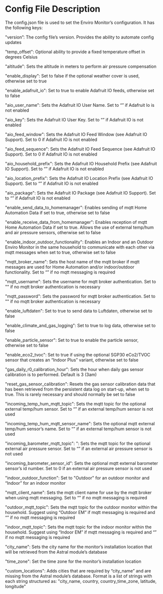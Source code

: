 # Config File Description
The config.json file is used to set the Enviro Monitor’s configuration. It has the following keys:

"version”: The config file’s version. Provides the ability to automate config updates

"temp_offset": Optional ability to provide a fixed temperature offset in degrees Celsius

"altitude": Sets the altitude in meters to perform air pressure compensation

"enable_display": Set to false if the optional weather cover is used, otherwise set to true

"enable_adafruit_io": Set to true to enable Adafruit IO feeds, otherwise set to false

"aio_user_name": Sets the Adafruit IO User Name. Set to “” if Adafruit Io is not enabled

"aio_key": Sets the Adafruit IO User Key. Set to “” if Adafruit IO is not enabled 

"aio_feed_window": Sets the Adafruit IO Feed Window (see Adafruit IO Support). Set to 0 if Adafruit IO is not enabled

"aio_feed_sequence": Sets the Adafruit IO Feed Sequence (see Adafruit IO Support). Set to 0 if Adafruit IO is not enabled

"aio_household_prefix": Sets the Adafruit IO Household Prefix (see Adafruit IO Support). Set to “” if Adafruit IO is not enabled

"aio_location_prefix": Sets the Adafruit IO Location Prefix (see Adafruit IO Support). Set to “” if Adafruit IO is not enabled

"aio_package": Sets the Adafruit IO Package (see Adafruit IO Support). Set to “” if Adafruit IO is not enabled

"enable_send_data_to_homemanager": Enables sending of mqtt Home Automation Data if set to true, otherwise set to false

"enable_receive_data_from_homemanager": Enables reception of mqtt Home Automation Data if set to true. Allows the use of external temp/hum and air pressure sensors, otherwise set to false

"enable_indoor_outdoor_functionality": Enables an Indoor and an Outdoor Enviro Monitor in the same household to communicate with each other via mqtt messages when set to true, otherwise set to false

"mqtt_broker_name": Sets the host name of the mqtt broker if mqtt messages are used for Home Automation and/or indoor/outdoor functionality. Set to “” if no mqtt messaging is required

"mqtt_username": Sets the username for mqtt broker authentication. Set to "" if no mqtt broker authentication is necessary

"mqtt_password": Sets the password for mqtt broker authentication. Set to "" if no mqtt broker authentication is necessary

"enable_luftdaten": Set to true to send data to Luftdaten, otherwise set to false

"enable_climate_and_gas_logging": Set to true to log data, otherwise set to false

"enable_particle_sensor": Set to true to enable the particle sensor, otherwise set to false

"enable_eco2_tvoc": Set to true if using the optional SGP30 eCo2/TVOC sensor that creates an “Indoor Plus” variant, otherwise set to false

"gas_daily_r0_calibration_hour": Sets the hour when daily gas sensor calibration is to performed. Default is 3 (3am)

"reset_gas_sensor_calibration": Resets the gas sensor calibration data that has been retrieved from the persistent data log on start-up, when set to true. This is rarely necessary and should normally be set to false 

"incoming_temp_hum_mqtt_topic": Sets the mqtt topic for the optional external temp/hum sensor. Set to “” if an external temp/hum sensor is not used

"incoming_temp_hum_mqtt_sensor_name": Sets the optional mqtt external temp/hum sensor’s name. Set to “” if an external temp/hum sensor is not used

"incoming_barometer_mqtt_topic": ": Sets the mqtt topic for the optional external air pressure sensor. Set to “” if an external air pressure sensor is not used

"incoming_barometer_sensor_id": Sets the optional mqtt external barometer sensor’s id number. Set to 0 if an external air pressure sensor is not used

"indoor_outdoor_function": Set to "Outdoor" for an outdoor monitor and “Indoor” for an indoor monitor

"mqtt_client_name": Sets the mqtt client name for use by the mqtt broker when using mqtt messaging. Set to “” if no mqtt messaging is required

"outdoor_mqtt_topic": Sets the mqtt topic for the outdoor monitor within the household. Suggest using “Outdoor EM” if mqtt messaging is required and “” if no mqtt messaging is required

"indoor_mqtt_topic": Sets the mqtt topic for the indoor monitor within the household. Suggest using “Indoor EM” if mqtt messaging is required and “” if no mqtt messaging is required

"city_name": Sets the city name for the monitor’s installation location that will be retrieved from the Astral module’s database

"time_zone": Set the time zone for the monitor’s installation location

"custom_locations": Adds cities that are required by “city_name” and are missing from the Astral module’s database. Format is a list of strings with each string structured as:  "city_name, country, country_time_zone, latitude, longitude"
